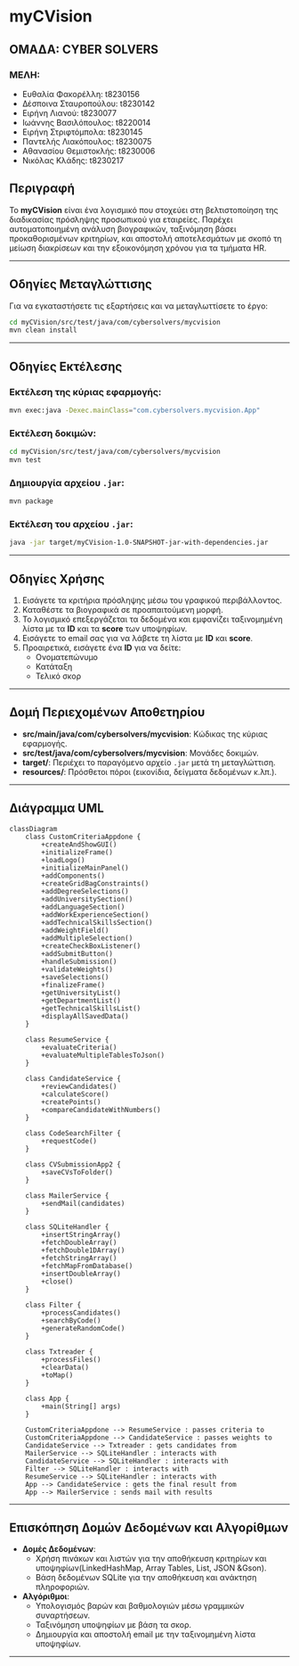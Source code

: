 # **myCVision**

## ΟΜΑΔΑ: CYBER SOLVERS

### ΜΕΛΗ:
- Ευθαλία Φακορέλλη: t8230156
- Δέσποινα Σταυροπούλου: t8230142
- Ειρήνη Λιανού: t8230077
- Ιωάννης Βασιλόπουλος: t8220014
- Ειρήνη Στριφτόμπολα: t8230145
- Παντελής Λιακόπουλος: t8230075
- Αθανασίου Θεμιστοκλής: t8230006
- Νικόλας Κλάδης: t8230217

## Περιγραφή
Το **myCVision** είναι ένα λογισμικό που στοχεύει στη βελτιστοποίηση της διαδικασίας πρόσληψης προσωπικού για εταιρείες. Παρέχει αυτοματοποιημένη ανάλυση βιογραφικών, ταξινόμηση βάσει προκαθορισμένων κριτηρίων, και αποστολή αποτελεσμάτων με σκοπό τη μείωση διακρίσεων και την εξοικονόμηση χρόνου για τα τμήματα HR.

---

## Οδηγίες Μεταγλώττισης
Για να εγκαταστήσετε τις εξαρτήσεις και να μεταγλωττίσετε το έργο:
```bash
cd myCVision/src/test/java/com/cybersolvers/mycvision
mvn clean install
```

---

## Οδηγίες Εκτέλεσης
### Εκτέλεση της κύριας εφαρμογής:
```bash
mvn exec:java -Dexec.mainClass="com.cybersolvers.mycvision.App"
```

### Εκτέλεση δοκιμών:
```bash
cd myCVision/src/test/java/com/cybersolvers/mycvision
mvn test
```

### Δημιουργία αρχείου `.jar`:
```bash
mvn package
```

### Εκτέλεση του αρχείου `.jar`:
```bash
java -jar target/myCVision-1.0-SNAPSHOT-jar-with-dependencies.jar
```

---

## Οδηγίες Χρήσης
1. Εισάγετε τα κριτήρια πρόσληψης μέσω του γραφικού περιβάλλοντος.
2. Καταθέστε τα βιογραφικά σε προαπαιτούμενη μορφή.
3. Το λογισμικό επεξεργάζεται τα δεδομένα και εμφανίζει ταξινομημένη λίστα με τα **ID** και τα **score** των υποψηφίων.
4. Εισάγετε το email σας για να λάβετε τη λίστα με **ID** και **score**.
5. Προαιρετικά, εισάγετε ένα **ID** για να δείτε:
   - Ονοματεπώνυμο
   - Κατάταξη
   - Τελικό σκορ

---

## Δομή Περιεχομένων Αποθετηρίου
- **src/main/java/com/cybersolvers/mycvision**: Κώδικας της κύριας εφαρμογής.
- **src/test/java/com/cybersolvers/mycvision**: Μονάδες δοκιμών.
- **target/**: Περιέχει το παραγόμενο αρχείο `.jar` μετά τη μεταγλώττιση.
- **resources/**: Πρόσθετοι πόροι (εικονίδια, δείγματα δεδομένων κ.λπ.).

---

## Διάγραμμα UML
```mermaid
classDiagram
    class CustomCriteriaAppdone {
        +createAndShowGUI()
        +initializeFrame()
        +loadLogo()
        +initializeMainPanel()
        +addComponents()
        +createGridBagConstraints()
        +addDegreeSelections()
        +addUniversitySection()
        +addLanguageSection()
        +addWorkExperienceSection()
        +addTechnicalSkillsSection()
        +addWeightField()
        +addMultipleSelection()
        +createCheckBoxListener()
        +addSubmitButton()
        +handleSubmission()
        +validateWeights()
        +saveSelections()
        +finalizeFrame()
        +getUniversityList()
        +getDepartmentList()
        +getTechnicalSkillsList()
        +displayAllSavedData()
    }

    class ResumeService {
        +evaluateCriteria()
        +evaluateMultipleTablesToJson()
    }

    class CandidateService {
        +reviewCandidates()
        +calculateScore()
        +createPoints()
        +compareCandidateWithNumbers()
    }

    class CodeSearchFilter {
        +requestCode()
    }

    class CVSubmissionApp2 {
        +saveCVsToFolder()
    }

    class MailerService {
        +sendMail(candidates)
    }

    class SQLiteHandler {
        +insertStringArray()
        +fetchDoubleArray()
        +fetchDouble1DArray()
        +fetchStringArray()
        +fetchMapFromDatabase()
        +insertDoubleArray()
        +close()
    }

    class Filter {
        +processCandidates()
        +searchByCode()
        +generateRandomCode()
    }

    class Txtreader {
        +processFiles()
        +clearData()
        +toMap()
    }

    class App {
        +main(String[] args)
    }

    CustomCriteriaAppdone --> ResumeService : passes criteria to
    CustomCriteriaAppdone --> CandidateService : passes weights to
    CandidateService --> Txtreader : gets candidates from
    MailerService --> SQLiteHandler : interacts with
    CandidateService --> SQLiteHandler : interacts with
    Filter --> SQLiteHandler : interacts with
    ResumeService --> SQLiteHandler : interacts with
    App --> CandidateService : gets the final result from
    App --> MailerService : sends mail with results
```

---

## Επισκόπηση Δομών Δεδομένων και Αλγορίθμων
- **Δομές Δεδομένων**:
  - Χρήση πινάκων και λιστών για την αποθήκευση κριτηρίων και υποψηφίων(LinkedHashMap, Array Tables, List, JSON &Gson).
  - Βάση δεδομένων SQLite για την αποθήκευση και ανάκτηση πληροφοριών.
- **Αλγόριθμοι**:
  - Υπολογισμός βαρών και βαθμολογιών μέσω γραμμικών συναρτήσεων.
  - Ταξινόμηση υποψηφίων με βάση τα σκορ.
  - Δημιουργία και αποστολή email με την ταξινομημένη λίστα υποψηφίων.

---
